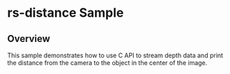 # rs-distance Sample

## Overview
This sample demonstrates how to use C API to stream depth data and print the distance from the camera to the object in the center of the image.
